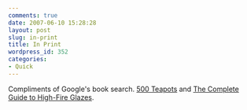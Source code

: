 ```yaml
---
comments: true
date: 2007-06-10 15:28:28
layout: post
slug: in-print
title: In Print
wordpress_id: 352
categories:
- Quick
---
```


Compliments of Google's book search. [500 Teapots](http://books.google.com/books?id=gNdv7PuERGEC&pg=PA71&ots=sREJGSiM04&dq=%22ryan+fitzer%22&sig=Quq1UGzYtvvUf_wecogJqbGhVFY) and [The Complete Guide to High-Fire Glazes](http://books.google.com/books?id=JiLJPahXYWgC&pg=PA67&ots=ua7jPtOggw&dq=%22ryan+fitzer%22&sig=zyVPZhKxfH5CnVZ4gCnldK4NCug).
